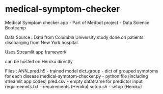 # medical-symptom-checker
Medical Symptom checker app - Part of Medbot project - Data Science Bootcamp



Data Source : Data from Columbia University study done on patients discharging from New York hospital. 

Uses Streamlit app framework

can be hosted on Heroku directly


Files : 
  ANN_pred.h5 - trained model
  dict_group - dict of grouped symptoms for each disease
  medical-symptom-checker.py - python file (including streamlit app codes)
  pred.csv - empty dataframe for predictor input
  requireemnts.txt - requirements (Heroku)
  setup.sh - setup (Heroku)
  
